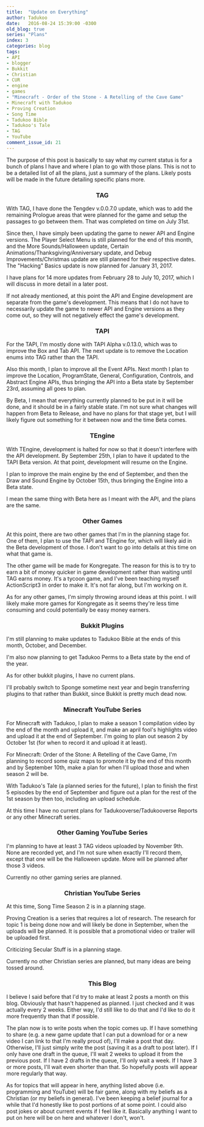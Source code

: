 ```yaml
---
title:  "Update on Everything"
author: Tadukoo
date:   2016-08-24 15:39:00 -0300
old_blog: true
series: "Plans"
index: 3
categories: blog
tags: 
- API
- blogger
- Bukkit
- Christian
- CUR
- engine
- games
- "Minecraft - Order of the Stone - A Retelling of the Cave Game"
- Minecraft with Tadukoo
- Proving Creation
- Song Time
- Tadukoo Bible
- Tadukoo's Tale
- TAG
- YouTube
comment_issue_id: 21
---
```

The purpose of this post is basically to say what my current status is for a bunch of plans I have and where I plan to go with those plans. This is not to 
be a detailed list of all the plans, just a summary of the plans. Likely posts will be made in the future detailing specific plans more.

<center><h3>TAG</h3></center>
With TAG, I have done the Tengdev v.0.0.7.0 update, which was to add the remaining Prologue areas that were planned for the game and setup the passages to 
go between them. That was completed on time on July 31st.

Since then, I have simply been updating the game to newer API and Engine versions. The Player Select Menu is still planned for the end of this month, and 
the More Sounds/Halloween update, Certain Animations/Thanksgiving/Anniversary update, and Debug Improvements/Christmas update are still planned for their 
respective dates. The "Hacking" Basics update is now planned for January 31, 2017.

I have plans for 14 more updates from February 28 to July 10, 2017, which I will discuss in more detail in a later post.

If not already mentioned, at this point the API and Engine development are separate from the game's development. This means that I do not have to 
necessarily update the game to newer API and Engine versions as they come out, so they will not negatively effect the game's development.

<center><h3>TAPI</h3></center>
For the TAPI, I'm mostly done with TAPI Alpha v.0.13.0, which was to improve the Box and Tab API. The next update is to remove the Location enums into TAG 
rather than the TAPI.

Also this month, I plan to improve all the Event APIs. Next month I plan to improve the Location, ProgramState, General, Configuration, Controls, and 
Abstract Engine APIs, thus bringing the API into a Beta state by September 23rd, assuming all goes to plan.

By Beta, I mean that everything currently planned to be put in it will be done, and it should be in a fairly stable state. I'm not sure what changes will 
happen from Beta to Release, and have no plans for that stage yet, but I will likely figure out something for it between now and the time Beta comes.

<center><h3>TEngine</h3></center>
With TEngine, development is halted for now so that it doesn't interfere with the API development. By September 25th, I plan to have it updated to the TAPI 
Beta version. At that point, development will resume on the Engine.

I plan to improve the main engine by the end of September, and then the Draw and Sound Engine by October 15th, thus bringing the Engine into a Beta state.

I mean the same thing with Beta here as I meant with the API, and the plans are the same.

<center><h3>Other Games</h3></center>
At this point, there are two other games that I'm in the planning stage for. One of them, I plan to use the TAPI and TEngine for, which will likely aid in 
the Beta development of those. I don't want to go into details at this time on what that game is.

The other game will be made for Kongregate. The reason for this is to try to earn a bit of money quicker in game development rather than waiting until TAG 
earns money. It's a tycoon game, and I've been teaching myself ActionScript3 in order to make it. It's not far along, but I'm working on it.

As for any other games, I'm simply throwing around ideas at this point. I will likely make more games for Kongregate as it seems they're less time consuming 
and could potentially be easy money earners.

<center><h3>Bukkit Plugins</h3></center>
I'm still planning to make updates to Tadukoo Bible at the ends of this month, October, and December.

I'm also now planning to get Tadukoo Perms to a Beta state by the end of the year.

As for other bukkit plugins, I have no current plans.

I'll probably switch to Sponge sometime next year and begin transferring plugins to that rather than Bukkit, since Bukkit is pretty much dead now.

<center><h3>Minecraft YouTube Series</h3></center>
For Minecraft with Tadukoo, I plan to make a season 1 compilation video by the end of the month and upload it, and make an april fool's highlights video 
and upload it at the end of September. I'm going to plan out season 2 by October 1st (for when to record it and upload it at least).

For Minecraft: Order of the Stone: A Retelling of the Cave Game, I'm planning to record some quiz maps to promote it by the end of this month and by 
September 10th, make a plan for when I'll upload those and when season 2 will be.

With Tadukoo's Tale (a planned series for the future), I plan to finish the first 5 episodes by the end of September and figure out a plan for the rest of 
the 1st season by then too, including an upload schedule.

At this time I have no current plans for Tadukooverse/Tadukooverse Reports or any other Minecraft series.

<center><h3>Other Gaming YouTube Series</h3></center>
I'm planning to have at least 3 TAG videos uploaded by November 9th. None are recorded yet, and I'm not sure when exactly I'll record them, except that one 
will be the Halloween update. More will be planned after those 3 videos.

Currently no other gaming series are planned.

<center><h3>Christian YouTube Series</h3></center>
At this time, Song Time Season 2 is in a planning stage.

Proving Creation is a series that requires a lot of research. The research for topic 1 is being done now and will likely be done in September, when the 
uploads will be planned. It is possible that a promotional video or trailer will be uploaded first.

Criticizing Secular Stuff is in a planning stage.

Currently no other Christian series are planned, but many ideas are being tossed around.

<center><h3>This Blog</h3></center>
I believe I said before that I'd try to make at least 2 posts a month on this blog. Obviously that hasn't happened as planned. I just checked and it was 
actually every 2 weeks. Either way, I'd still like to do that and I'd like to do it more frequently than that if possible.

The plan now is to write posts when the topic comes up. If I have something to share (e.g. a new game update that I can put a download for or a new video I 
can link to that I'm really proud of), I'll make a post that day. Otherwise, I'll just simply write the post (saving it as a draft to post later). If I 
only have one draft in the queue, I'll wait 2 weeks to upload it from the previous post. If I have 2 drafts in the queue, I'll only wait a week. If I have 
3 or more posts, I'll wait even shorter than that. So hopefully posts will appear more regularly that way.

As for topics that will appear in here, anything listed above (i.e. programming and YouTube) will be fair game, along with my beliefs as a Christian (or my 
beliefs in general). I've been keeping a belief journal for a while that I'd honestly like to post portions of at some point. I could also post jokes or 
about current events if I feel like it. Basically anything I want to put on here will be on here and whatever I don't, won't.
